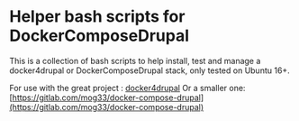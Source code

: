 # Helper bash scripts for DockerComposeDrupal

This is a collection of bash scripts to help install, test and manage a docker4drupal or DockerComposeDrupal stack, only tested on Ubuntu 16+.

For use with the great project : [docker4drupal](https://github.com/wodby/docker4drupal)
Or a smaller one: [https://gitlab.com/mog33/docker-compose-drupal](https://gitlab.com/mog33/docker-compose-drupal)
